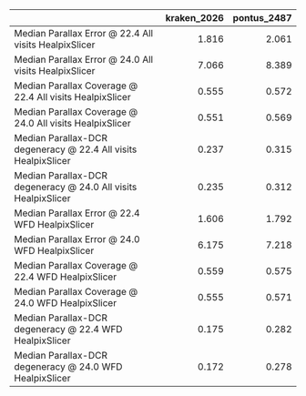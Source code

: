 |                                                                |   kraken_2026 |   pontus_2487 |
|:---------------------------------------------------------------|--------------:|--------------:|
| Median Parallax Error @ 22.4 All visits HealpixSlicer          |         1.816 |         2.061 |
| Median Parallax Error @ 24.0 All visits HealpixSlicer          |         7.066 |         8.389 |
| Median Parallax Coverage @ 22.4 All visits HealpixSlicer       |         0.555 |         0.572 |
| Median Parallax Coverage @ 24.0 All visits HealpixSlicer       |         0.551 |         0.569 |
| Median Parallax-DCR degeneracy @ 22.4 All visits HealpixSlicer |         0.237 |         0.315 |
| Median Parallax-DCR degeneracy @ 24.0 All visits HealpixSlicer |         0.235 |         0.312 |
| Median Parallax Error @ 22.4 WFD HealpixSlicer                 |         1.606 |         1.792 |
| Median Parallax Error @ 24.0 WFD HealpixSlicer                 |         6.175 |         7.218 |
| Median Parallax Coverage @ 22.4 WFD HealpixSlicer              |         0.559 |         0.575 |
| Median Parallax Coverage @ 24.0 WFD HealpixSlicer              |         0.555 |         0.571 |
| Median Parallax-DCR degeneracy @ 22.4 WFD HealpixSlicer        |         0.175 |         0.282 |
| Median Parallax-DCR degeneracy @ 24.0 WFD HealpixSlicer        |         0.172 |         0.278 |
